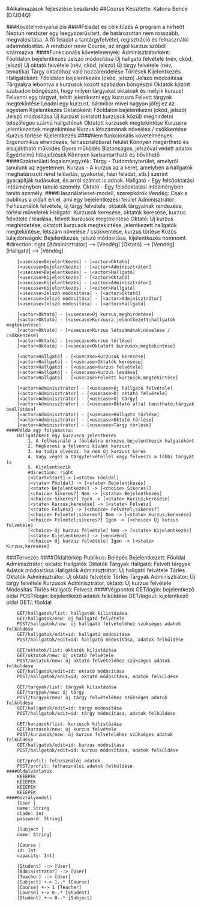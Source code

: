 #Alkalmazások fejlesztése beadandó
##Course
Készítette: Katona Bence (D7JO4Q)

###Követelményanalízis
####Feladat és célkitűzés
A program a hirhedt Neptun rendszer egy leegyszerűsített, de határozottan nem rosszabb, megvalósítása. A fő feladat a tantárgyfelvétel, regisztráció és felhasználói adatmódosítás. A rendszer neve Course, az angol kurzus szóból származva.
####Funkcionális követelmények:
Adminisztrátorként:
	Főoldalon bejelentkezés
	Jelszó módosítása
	Új hallgató felvétele (név, ckód, jelszó)
	Új oktató felvétele (név, ckód, jelszó)
	Új tárgy felvétele (név, tematika)
	Tárgy oktatóhoz való hozzárendelése
	Törlések
	Kijelentkezés
Hallgatóként:
	Főoldalon bejelentkezés (ckód, jelszó)
	Jelszó módosítása
	Tárgyakra lebontva a kurzusok között szabadon böngészni
	Oktatók között szabadon böngészni, hogy milyen tárgyakat oktatnak és melyik kurzust
	Felvenni egy tárgyat, tehát jelentkezni egy kurzusra
	Felvett tárgyak megtekintése
	Leadni egy kurzust, bármikor mivel nagyon jófej ez az egyetem
	Kijelentkezés
Oktatóként:
	Főoldalon bejelentkezni (ckód, jelszó)
	Jelszó módosítása
	Új kurzust (oktatott kurzusok közül) meghirdetni tetszőleges számú hallgatónak
	Oktatott kurzusok megtekintése
	Kurzusra jelentkezettek megtekintése
	Kurzus létszámának növelése / csökkentése
	Kurzus törlése
	Kijelentkezés
####Nem funkcionális követelmények:
	Ergonomikus elrendezés, felhasználóbarát felület
	Könnyen megérthető és elsajátítható működés
	Gyors működés
	Biztonságos, jelszóval védett adatok
	Egyértelmű hibajelzések
	Könnyen karbantartható és bővíthető
####Szakterületi fogalomjegyzék:
		Tárgy - Tudományterület, amelyről tanulunk az egyetemen.
		Kurzus - A kurzus az a keret, amelyben a hallgatók meghatározott rend (előadás, gyakorlat, házi feladat, stb.) szerint gyarapítják tudásukat, és arról számot is adnak.
		Hallgató - Egy felsőoktatási intézményben tanuló személy.
		Oktató - Egy felsőoktatási intézményben tanító személy.
	####Használatieset-modell, szerepkörök
		Vendég: Csak a publikus a oldalt éri el, ami egy bejelentkezési felület
		Adminisztrátor: Felhasználók felvétele, új tárgy felvétele, oktatók tárgyainak rendezése, törlési műveletek
		Hallgató: Kurzusok keresése, oktatók keresése, kurzus felvétele / leadása, felvett kurzusok megtekintése
		Oktató: Új kurzus meghirdetése, oktatott kurzusok megtekintése, jelentkezett hallgatók megtekintése, létszám növelése / csökkentése, kurzus törlése
		Közös tulajdonságok: Bejelentkezés, jelszó módosítása, kijelentkezés
	nomnoml:
		#direction: right
		[<actor>Adminisztrátor] --> [<actor>Vendég]
		[<actor>Oktató] --> [<actor>Vendég]
		[<actor>Hallgató] --> [<actor>Vendég]

		[<usecase>Bejelentkezés] - [<actor>Oktató]
		[<usecase>Bejelentkezés] - [<actor>Adminisztrátor]
		[<usecase>Bejelentkezés] - [<actor>Hallgató]
		[<usecase>Kijelentkezés] - [<actor>Oktató]
		[<usecase>Kijelentkezés] - [<actor>Adminisztrátor]
		[<usecase>Kijelentkezés] - [<actor>Hallgató]
		[<usecase>Jelszó módosítása] - [<actor>Oktató]
		[<usecase>Jelszó módosítása] - [<actor>Adminisztrátor]
		[<usecase>Jelszó módosítása] - [<actor>Hallgató]

		[<actor>Oktató] - [<usecase>Új kurzus;meghirdetése]
		[<actor>Oktató] - [<usecase>Kurzusra jelentkezett;hallgatók megtekintése]
		[<actor>Oktató] - [<usecase>Kurzus létszámának;növelése / csökkentése]
		[<actor>Oktató] - [<usecase>Kurzus törlése]
		[<actor>Oktató] - [<usecase>Oktatott kurzusok;megtekintése]

		[<actor>Hallgató] - [<usecase>Kurzusok keresése]
		[<actor>Hallgató] - [<usecase>Oktatók keresése]
		[<actor>Hallgató] - [<usecase>Kurzus felvétele]
		[<actor>Hallgató] - [<usecase>Kurzus leadása]
		[<actor>Hallgató] - [<usecase>Felvett kurzusok;megtekintése]

		[<actor>Adminisztrátor] - [<usecase>Új hallgató felvétele]
		[<actor>Adminisztrátor] - [<usecase>Új oktató felvétele]
		[<actor>Adminisztrátor] - [<usecase>Új tárgy]
		[<actor>Adminisztrátor] - [<usecase>Oktató által tanítható;tárgyak beállítása]
		[<actor>Adminisztrátor] - [<usecase>Hallgató törlése]
		[<actor>Adminisztrátor] - [<usecase>Oktató törlése]
		[<actor>Adminisztrátor] - [<usecase>Tárgy törlése]
	####Példa egy folyamatra:
		Hallgatóként egy kurzusra jelentkezés
			1. A felhasználó a főoldalra érkezve bejelentkezik halgatóként
			2. Megkeresi a felvenni kívánt kurzust
			3. Ha tudja elveszi, ha nem új kurzust keres
			4. Vagy végez a tárgyfelvétellel vagy felveszi a többi tárgyát is
			5. Kijelentkezik
			#direction: right
			[<start>Start]-> [<state> Főoldal]
			[<state> Főoldal] -> [<state> Bejelentkezés]
			[<state> Bejelentkezés] -> [<choice> Sikeres?]
			[<choice> Sikeres?] Nem -> [<state> Bejelentkezés]
			[<choice> Sikeres?] Igen -> [<state> Kurzus;keresése]
			[<state> Kurzus;keresése] -> [<state> Felvesz]
			[<state> Felvesz] -> [<choice> Felvétel;sikeres?]
			[<choice> Felvétel;sikeres?] Nem -> [<state> Kurzus;keresése]
			[<choice> Felvétel;sikeres?] Igen -> [<choice> Új kurzus felvétele]
			[<choice> Új kurzus felvétele] Nem -> [<state> Kijelentkezés]
			[<state> Kijelentkezés] -> [<end>End]
			[<choice> Új kurzus felvétele] Igen -> [<state> Kurzus;keresése]
###Tervezés
	####Oldaltérkép
		Publikus:
			Belépés
		Bejelentkezett:
			Főoldal
				Adminisztrátor, oktató:
					Hallgatók
					Oktatók
					Tárgyak
				Hallgató:
					Felvett tárgyak
			Adatok módosítása
			Hallgatók
				Adminisztrátor:
					Új hallgató felvétele
					Törlés
			Oktatók
				Adminisztrátor:
					Új oktató felvétele
					Törlés
			Tárgyak
				Adminisztrátor:
					Új tárgy felvétele
			Kurzusok
				Adminisztrátor, oktató:
					Új kurzus felvétele
					Módosítás
					Törlés
				Hallgató:
					Felvesz
	####Végpontok
		GET/login: bejelentkező oldal
		POST/login: bejelentkező adatok felküldése
		GET/logout: kijelentkező oldal
		GET/: főoldal
		
		GET/hallgatok/list: hallgatók kilistázása
		GET/hallgatok/new: új hallgató felvétele
		POST/hallgatok/new: új hallgató felvételéhez szükséges adatok felküldése
		GET/hallgatok/edit=id: hallgató módosítása
		POST/hallgatok/edit=id: hallgató módosítása, adatok felküldése
		
		GET/oktatok/list: oktatók kilistázása
		GET/oktatok/new: új oktató felvétele
		POST/oktatok/new: új oktató felvételéhez szükséges adatok felküldése
		GET/hallgatok/edit=id: oktató módosítása
		POST/hallgatok/edit=id: oktató módosítása, adatok felküldése
		
		GET/targyak/list: tárgyak kilistázása
		GET/targyak/new: új tárgy 
		POST/targyak/new: új tárgy felvételéhez szükséges adatok felküldése
		GET/hallgatok/edit=id: tárgy módosítása
		POST/hallgatok/edit=id: tárgy módosítása, adatok felküldése
		
		GET/kurzusok/list: kurzusok kilistázása
		GET/kurzusok/new: új kurzus felvétele
		POST/kurzusok/new: új kurzus felvételéhez szükséges adatok felküldése
		GET/hallgatok/edit=id: kurzus módosítása
		POST/hallgatok/edit=id: kurzus módosítása, adatok felküldése
		
		GET/profil: felhasználói adatok
		POST/profil: felhasználói adatok felküldése
	####Oldalvázlatok
		KÉÉÉPEK
		KÉÉÉPEK
		KÉÉÉPEK
		KÉÉÉPEK
	####Osztálymodell
		[User | 
		name: String
		cCode: Int
		password: String]

		[Subject |
		name: String]

		[Course |
		id: Int
		capacity: Int]

		[Student] -:> [User]
		[Administrator] -:> [User]
		[Teacher] -:> [User]
		[Subject] +-> 1..* [Course]
		[Course] +-> 1 [Teacher]
		[Course] +-> 0..* [Student]
		[Student] +-> 0..* [Subject]
